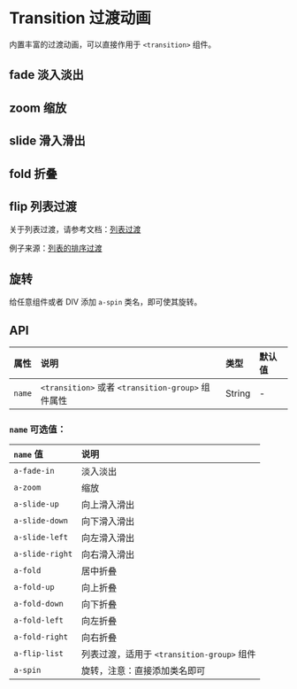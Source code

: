 # Transition 过渡动画

内置丰富的过渡动画，可以直接作用于 `<transition>` 组件。

## fade 淡入淡出

<Common-Democode>
  <transition-demo1 />
  <highlight-code slot="codeText" lang="vue">
    <template>
      <div>
        <a-button @click="show = !show">Click Me</a-button>
        <div style="height: 100px;">
          <transition name="a-fade-in">
            <div v-show="show" class="transition-box">.a-fade-in</div>
          </transition>
        </div>
      </div>
    </template>
    <script>
    export default {
      data: () => ({
        show: true
      })
    };
    </script>
    <style>
    .transition-box {
      margin-bottom: 10px;
      width: 200px;
      height: 100px;
      border-radius: 4px;
      background-color: #409eff;
      text-align: center;
      color: #fff;
      padding: 40px 20px;
      box-sizing: border-box;
      margin-right: 20px;
    }
    </style>
  </highlight-code>
</Common-Democode>

## zoom 缩放

<Common-Democode>
  <transition-demo1-2 />
  <highlight-code slot="codeText" lang="vue">
    <template>
      <div>
        <a-button @click="show = !show">Click Me</a-button>
        <div style="height: 100px;">
          <transition name="a-fade-in">
            <div v-show="show" class="transition-box">.a-fade-in</div>
          </transition>
        </div>
      </div>
    </template>
    <script>
    export default {
      data: () => ({
        show: true
      })
    };
    </script>
    <style>
    .transition-box {
      margin-bottom: 10px;
      width: 200px;
      height: 100px;
      border-radius: 4px;
      background-color: #409eff;
      text-align: center;
      color: #fff;
      padding: 40px 20px;
      box-sizing: border-box;
      margin-right: 20px;
    }
    </style>
  </highlight-code>
</Common-Democode>

## slide 滑入滑出

<Common-Democode>
  <transition-demo2 />
  <highlight-code slot="codeText" lang="vue">
    <template>
      <div class="anim-demo-wrapper">
        <div>
          <a-button @click="show1 = !show1">显示动画</a-button>
          <transition name="a-slide-up">
            <div v-show="show1" class="transition-box-demo2">向上</div>
          </transition>
        </div>
        <div>
          <a-button @click="show2 = !show2">显示动画</a-button>
          <transition name="a-slide-down">
            <div v-show="show2" class="transition-box-demo2">向下</div>
          </transition>
        </div>
        <div>
          <a-button @click="show3 = !show3">显示动画</a-button>
          <transition name="a-slide-left">
            <div v-show="show3" class="transition-box-demo2">向左</div>
          </transition>
        </div>
        <div>
          <a-button @click="show4 = !show4">显示动画</a-button>
          <transition name="a-slide-right">
            <div v-show="show4" class="transition-box-demo2">向右</div>
          </transition>
        </div>
      </div>
    </template>
    <script>
    export default {
      data: () => ({
        show1: true,
        show2: true,
        show3: true,
        show4: true
      })
    };
    </script>
    <style>
    .transition-box-demo2 {
      margin-bottom: 10px;
      height: 100px;
      line-height: 100px;
      border-radius: 4px;
      background-color: #409eff;
      text-align: center;
      color: #fff;
      box-sizing: border-box;
    }
    .anim-demo-wrapper {
      display: flex;
      justify-content: space-between;
    }
    .anim-demo-wrapper > div {
      width: 22%;
    }
    </style>
  </highlight-code>
</Common-Democode>

## fold 折叠

<Common-Democode>
  <transition-demo4 />
  <highlight-code slot="codeText" lang="vue">
    <template>
      <div class="anim-demo-wrapper">
        <div>
          <a-button @click="show0 = !show0">显示动画</a-button>
          <transition name="a-fold">
            <div v-show="show0" class="transition-box-demo">居中折叠</div>
          </transition>
        </div>
        <div>
          <a-button @click="show1 = !show1">显示动画</a-button>
          <transition name="a-fold-up">
            <div v-show="show1" class="transition-box-demo">向上</div>
          </transition>
        </div>
        <div>
          <a-button @click="show2 = !show2">显示动画</a-button>
          <transition name="a-fold-down">
            <div v-show="show2" class="transition-box-demo">向下</div>
          </transition>
        </div>
        <div>
          <a-button @click="show3 = !show3">显示动画</a-button>
          <transition name="a-fold-left">
            <div v-show="show3" class="transition-box-demo">向左</div>
          </transition>
        </div>
        <div>
          <a-button @click="show4 = !show4">显示动画</a-button>
          <transition name="a-fold-right">
            <div v-show="show4" class="transition-box-demo">向右</div>
          </transition>
        </div>
      </div>
    </template>
    <script>
    export default {
      data: () => ({
        show0: true,
        show1: true,
        show2: true,
        show3: true,
        show4: true,
      }),
    };
    </script>
    <style>
    .transition-box-demo {
      margin-bottom: 10px;
      height: 100px;
      line-height: 100px;
      border-radius: 4px;
      background-color: #409eff;
      text-align: center;
      color: #fff;
      box-sizing: border-box;
    }
    .anim-demo-wrapper {
      display: flex;
      justify-content: space-between;
    }
    .anim-demo-wrapper > div {
      width: 18%;
    }
    </style>
  </highlight-code>
</Common-Democode>

## flip 列表过渡

关于列表过渡，请参考文档：[列表过渡](https://cn.vuejs.org/v2/guide/transitions.html#%E5%88%97%E8%A1%A8%E8%BF%87%E6%B8%A1)

<Common-Democode>
  <transition-demo3 />
  <highlight-code slot="codeText" lang="vue">
    <template>
      <div>
        <a-button v-on:click="shuffle">Shuffle</a-button>
        <a-button v-on:click="add">Add</a-button>
        <a-button v-on:click="remove">Remove</a-button>
        <transition-group name="a-flip-list" tag="p">
          <span v-for="item in items" v-bind:key="item" class="a-flip-list-item">{{ item }}</span>
        </transition-group>
      </div>
    </template>
    <script>
    export default {
      data() {
        return {
          items: [1, 2, 3, 4, 5, 6, 7, 8, 9],
          nextNum: 10
        };
      },
      methods: {
        randomIndex: function() {
          return Math.floor(Math.random() * this.items.length);
        },
        add: function() {
          this.items.splice(this.randomIndex(), 0, this.nextNum++);
        },
        remove: function() {
          this.items.splice(this.randomIndex(), 1);
        },
        shuffle: function() {
          this.items.sort(() => Math.random() - 0.5)
        }
      }
    };
    </script>
    <style>
    .a-flip-list-item {
      transition: all 1s;
      display: inline-block;
      margin-right: 10px;
    }
    </style>
  </highlight-code>
</Common-Democode>

例子来源：[列表的排序过渡](https://cn.vuejs.org/v2/guide/transitions.html#%E5%88%97%E8%A1%A8%E7%9A%84%E6%8E%92%E5%BA%8F%E8%BF%87%E6%B8%A1)


## 旋转

给任意组件或者 DIV 添加 `a-spin` 类名，即可使其旋转。

<Common-Democode>
  <transition-demo7 />
  <highlight-code slot="codeText" lang="vue">
    <template>
      <section>
        <a-button class="a-spin">按钮</a-button>
        <a-icon type="loading" class="a-spin" />
        <a-icon type="setting" class="a-spin" />
      </section>
    </template>
  </highlight-code>
</Common-Democode>

## API

| 属性         | 说明                                     | 类型    | 默认值  |
| :----------- | :--------------------------------------- | :------ | :------ |
| `name`   | `<transition>` 或者 `<transition-group>` 组件属性                   | String  | -     |


### `name` 可选值：

| `name` 值 | 说明 |
| :--- | :--- |
| `a-fade-in` | 淡入淡出 |
| `a-zoom` | 缩放 |
| `a-slide-up` | 向上滑入滑出 |
| `a-slide-down` | 向下滑入滑出 |
| `a-slide-left` | 向左滑入滑出 |
| `a-slide-right` | 向右滑入滑出 |
| `a-fold` | 居中折叠 |
| `a-fold-up` | 向上折叠 |
| `a-fold-down` | 向下折叠 |
| `a-fold-left` | 向左折叠 |
| `a-fold-right` | 向右折叠 |
| `a-flip-list` | 列表过渡，适用于 `<transition-group>` 组件 |
| `a-spin` | 旋转，注意：直接添加类名即可 |
